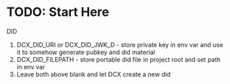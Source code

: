 # TODO: Start Here

DID
1. DCX_DID_URI or DCX_DID_JWK_D - store private key in env var and use it to somehow generate pubkey and did material
2. DCX_DID_FILEPATH - store portable did file in project root and set path in env var
3. Leave both above blank and let DCX create a new did